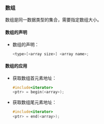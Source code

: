 ### 数组

数组是同一数据类型的集合，需要指定数组大小。

#### 数组的声明

* 数组的声明：

  ```c++
  <type>[<array size>] <array name>;
  ```

#### 数组的应用

* 获取数组首元素地址：

  ```c++
  #include<iterator>
  <ptr> = begin(<array>);
  ```

* 获取数组尾元素地址：

  ```c++
  #include<iterator>
  <ptr> = end(<array>);
  ```
